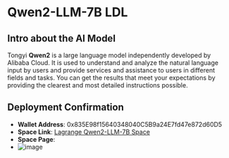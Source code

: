 # Qwen2-LLM-7B LDL

## Intro about the AI Model
Tongyi **Qwen2** is a large language model independently developed by Alibaba Cloud. 
It is used to understand and analyze the natural language input by users and provide services and assistance to users in different fields and tasks. 
You can get the results that meet your expectations by providing the clearest and most detailed instructions possible.
## Deployment Confirmation


- **Wallet Address**: 0x835E98f15640348040C5B9a24E7fd47e872d60D5
- **Space Link**: [Lagrange Qwen2-LLM-7B Space](https://lagrangedao.org/spaces/0x835E98f15640348040C5B9a24E7fd47e872d60D5/Qwen2-7B-LLM-Chat/app)
- **Space Page**:
- ![image](https://github.com/harleyLuke/awesome-swanchain/assets/117342269/71ebc2aa-8934-4f10-a111-3733a9241ca2)

